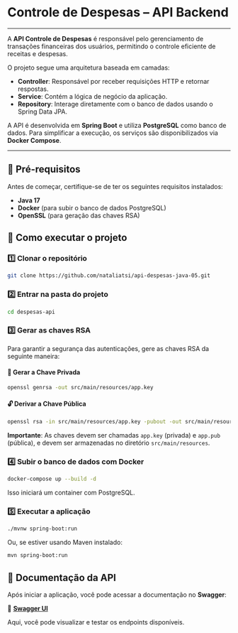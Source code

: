 # Controle de Despesas – API Backend

---

A **API Controle de Despesas** é responsável pelo gerenciamento de transações financeiras dos usuários, permitindo o controle eficiente de receitas e despesas.

O projeto segue uma arquitetura baseada em camadas:

- **Controller**: Responsável por receber requisições HTTP e retornar respostas.
- **Service**: Contém a lógica de negócio da aplicação.
- **Repository**: Interage diretamente com o banco de dados usando o Spring Data JPA.

A API é desenvolvida em **Spring Boot** e utiliza **PostgreSQL** como banco de dados. Para simplificar a execução, os serviços são disponibilizados via **Docker Compose**.

---

## 📌 Pré-requisitos

Antes de começar, certifique-se de ter os seguintes requisitos instalados:

- **Java 17**
- **Docker** (para subir o banco de dados PostgreSQL)
- **OpenSSL** (para geração das chaves RSA)

## 🚀 Como executar o projeto

### 1️⃣ Clonar o repositório

```bash
git clone https://github.com/nataliatsi/api-despesas-java-05.git
```

### 2️⃣ Entrar na pasta do projeto

```bash
cd despesas-api
```

### 3️⃣ Gerar as chaves RSA

Para garantir a segurança das autenticações, gere as chaves RSA da seguinte maneira:

#### 🔑 Gerar a Chave Privada

```bash
openssl genrsa -out src/main/resources/app.key
```

#### 🔓 Derivar a Chave Pública

```bash
openssl rsa -in src/main/resources/app.key -pubout -out src/main/resources/app.pub
```

**Importante**: As chaves devem ser chamadas `app.key` (privada) e `app.pub` (pública), e devem ser armazenadas no diretório `src/main/resources`.

### 4️⃣ Subir o banco de dados com Docker

```bash
docker-compose up --build -d
```

Isso iniciará um container com PostgreSQL.

### 5️⃣ Executar a aplicação

```bash
./mvnw spring-boot:run
```

Ou, se estiver usando Maven instalado:

```bash
mvn spring-boot:run
```

## 📖 Documentação da API

Após iniciar a aplicação, você pode acessar a documentação no **Swagger**:

🔗 **[Swagger UI](http://localhost:8080/swagger-ui/index.html)**

Aqui, você pode visualizar e testar os endpoints disponíveis.


